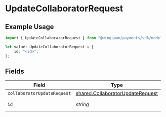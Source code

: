 # UpdateCollaboratorRequest

## Example Usage

```typescript
import { UpdateCollaboratorRequest } from "@wingspan/payments/sdk/models/operations";

let value: UpdateCollaboratorRequest = {
    id: "<id>",
};
```

## Fields

| Field                                                                                       | Type                                                                                        | Required                                                                                    | Description                                                                                 |
| ------------------------------------------------------------------------------------------- | ------------------------------------------------------------------------------------------- | ------------------------------------------------------------------------------------------- | ------------------------------------------------------------------------------------------- |
| `collaboratorUpdateRequest`                                                                 | [shared.CollaboratorUpdateRequest](../../../sdk/models/shared/collaboratorupdaterequest.md) | :heavy_minus_sign:                                                                          | N/A                                                                                         |
| `id`                                                                                        | *string*                                                                                    | :heavy_check_mark:                                                                          | Unique identifier                                                                           |
